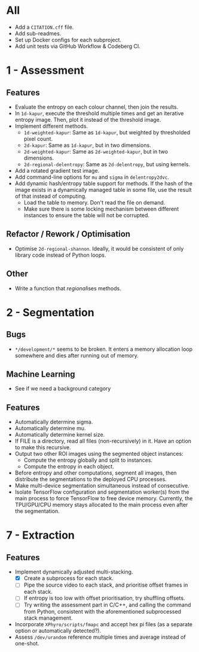 # All
- Add a `CITATION.cff` file.
- Add sub-readmes.
- Set up Docker configs for each subproject.
- Add unit tests via GitHub Workflow & Codeberg CI.


# 1 - Assessment

## Features
- Evaluate the entropy on each colour channel, then join the results.
- In `1d-kapur`, execute the threshold multiple times and get an iterative
  entropy image. Then, plot it instead of the threshold image.
- Implement different methods.
  - `1d-weighted-kapur`: Same as `1d-kapur`, but weighted by thresholded pixel
    count.
  - `2d-kapur`: Same as `1d-kapur`, but in two dimensions.
  - `2d-weighted-kapur`: Same as `2d-weighted-kapur`, but in two dimensions.
  - `2d-regional-delentropy`: Same as `2d-delentropy`, but using kernels.
- Add a rotated gradient test image.
- Add command-line options for `mu` and `sigma` in `delentropy2dvc`.
- Add dynamic hash/entropy table support for methods. If the hash of the image
  exists in a dynamically managed table in some file, use the result of that
  instead of computing.
  - Load the table to memory. Don't read the file on demand.
  - Make sure there is some locking mechanism between different instances to
    ensure the table will not be corrupted.

## Refactor / Rework / Optimisation
- Optimise `2d-regional-shannon`. Ideally, it would be consistent of only
  library code instead of Python loops.

## Other
- Write a function that *regional*ises methods.


# 2 - Segmentation

## Bugs
- `*/development/*` seems to be broken. It enters a memory allocation loop
  somewhere and dies after running out of memory.

## Machine Learning
- See if we need a background category

## Features
- Automatically determine sigma.
- Automatically determine mu.
- Automatically determine kernel size.
- If FILE is a directory, read all files (non-recursively) in it. Have an option
  to make this recursive.
- Output two other ROI images using the segmented object instances:
  - Compute the entropy globally and split to instances.
  - Compute the entropy in each object.
- Before entropy and other computations, segment all images, then distribute the
  segmentations to the deployed CPU processes.
- Make multi-device segmentation simultaneous instead of consecutive.
- Isolate TensorFlow configuration and segmentation worker(s) from the main
  process to force TensorFlow to free device memory. Currently, the TPU/GPU/CPU
  memory stays allocated to the main process even after the segmentation.


# 7 - Extraction

## Features
- Implement dynamically adjusted multi-stacking.
  - [X] Create a subprocess for each stack.
  - [ ] Pipe the source video to each stack, and prioritise offset frames in each
    stack.
  - [ ] If entropy is too low with offset prioritisation, try shuffling offsets.
  - [ ] Try writing the assessment part in C/C++, and calling the command from
    Python, consistent with the aforementioned subprocessed stack management.
- Incorporate `XPhyro/scripts/fmapc` and accept hex pi files (as a separate
  option or automatically detected?).
- Assess `/dev/urandom` reference multiple times and average instead of
  one-shot.
